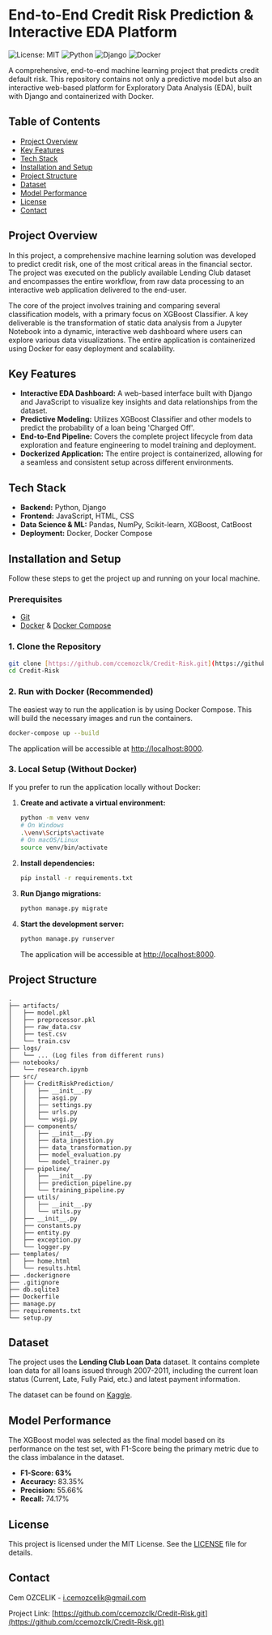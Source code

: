 # End-to-End Credit Risk Prediction & Interactive EDA Platform

![License: MIT](https://img.shields.io/badge/License-MIT-yellow.svg)
![Python](https://img.shields.io/badge/python-3.9-blue.svg)
![Django](https://img.shields.io/badge/django-5.2-green.svg)
![Docker](https://img.shields.io/badge/docker-containerized-blue.svg)

A comprehensive, end-to-end machine learning project that predicts credit default risk. This repository contains not only a predictive model but also an interactive web-based platform for Exploratory Data Analysis (EDA), built with Django and containerized with Docker.

## Table of Contents

- [Project Overview](#project-overview)
- [Key Features](#key-features)
- [Tech Stack](#tech-stack)
- [Installation and Setup](#installation-and-setup)
- [Project Structure](#project-structure)
- [Dataset](#dataset)
- [Model Performance](#model-performance)
- [License](#license)
- [Contact](#contact)

## Project Overview

In this project, a comprehensive machine learning solution was developed to predict credit risk, one of the most critical areas in the financial sector. The project was executed on the publicly available Lending Club dataset and encompasses the entire workflow, from raw data processing to an interactive web application delivered to the end-user.

The core of the project involves training and comparing several classification models, with a primary focus on XGBoost Classifier. A key deliverable is the transformation of static data analysis from a Jupyter Notebook into a dynamic, interactive web dashboard where users can explore various data visualizations. The entire application is containerized using Docker for easy deployment and scalability.

## Key Features

- **Interactive EDA Dashboard:** A web-based interface built with Django and JavaScript to visualize key insights and data relationships from the dataset.
- **Predictive Modeling:** Utilizes XGBoost Classifier and other models to predict the probability of a loan being 'Charged Off'.
- **End-to-End Pipeline:** Covers the complete project lifecycle from data exploration and feature engineering to model training and deployment.
- **Dockerized Application:** The entire project is containerized, allowing for a seamless and consistent setup across different environments.


## Tech Stack

- **Backend:** Python, Django
- **Frontend:** JavaScript, HTML, CSS
- **Data Science & ML:** Pandas, NumPy, Scikit-learn, XGBoost, CatBoost
- **Deployment:** Docker, Docker Compose

## Installation and Setup

Follow these steps to get the project up and running on your local machine.

### Prerequisites

- [Git](https://git-scm.com/)
- [Docker](https://www.docker.com/products/docker-desktop/) & [Docker Compose](https://docs.docker.com/compose/install/)

### 1. Clone the Repository

```bash
git clone [https://github.com/ccemozclk/Credit-Risk.git](https://github.com/ccemozclk/Credit-Risk.git)
cd Credit-Risk
```

### 2. Run with Docker (Recommended)

The easiest way to run the application is by using Docker Compose. This will build the necessary images and run the containers.

```bash
docker-compose up --build
```

The application will be accessible at [http://localhost:8000](http://localhost:8000).

### 3. Local Setup (Without Docker)

If you prefer to run the application locally without Docker:

1.  **Create and activate a virtual environment:**
    ```bash
    python -m venv venv
    # On Windows
    .\venv\Scripts\activate
    # On macOS/Linux
    source venv/bin/activate
    ```

2.  **Install dependencies:**
    ```bash
    pip install -r requirements.txt
    ```

3.  **Run Django migrations:**
    ```bash
    python manage.py migrate
    ```

4.  **Start the development server:**
    ```bash
    python manage.py runserver
    ```
    The application will be accessible at [http://localhost:8000](http://localhost:8000).

## Project Structure

```
.
├── artifacts/
│   ├── model.pkl
│   ├── preprocessor.pkl
│   ├── raw_data.csv
│   ├── test.csv
│   └── train.csv
├── logs/
│   └── ... (Log files from different runs)
├── notebooks/
│   └── research.ipynb
├── src/
│   ├── CreditRiskPrediction/
│   │   ├── __init__.py
│   │   ├── asgi.py
│   │   ├── settings.py
│   │   ├── urls.py
│   │   └── wsgi.py
│   ├── components/
│   │   ├── __init__.py
│   │   ├── data_ingestion.py
│   │   ├── data_transformation.py
│   │   ├── model_evaluation.py
│   │   └── model_trainer.py
│   ├── pipeline/
│   │   ├── __init__.py
│   │   ├── prediction_pipeline.py
│   │   └── training_pipeline.py
│   ├── utils/
│   │   ├── __init__.py
│   │   └── utils.py
│   ├── __init__.py
│   ├── constants.py
│   ├── entity.py
│   ├── exception.py
│   └── logger.py
├── templates/
│   ├── home.html
│   └── results.html
├── .dockerignore
├── .gitignore
├── db.sqlite3
├── Dockerfile
├── manage.py
├── requirements.txt
└── setup.py
```

## Dataset

The project uses the **Lending Club Loan Data** dataset. It contains complete loan data for all loans issued through 2007-2011, including the current loan status (Current, Late, Fully Paid, etc.) and latest payment information.

The dataset can be found on [Kaggle](https://www.kaggle.com/datasets/wendykan/lending-club-loan-data).

## Model Performance

The XGBoost model was selected as the final model based on its performance on the test set, with F1-Score being the primary metric due to the class imbalance in the dataset.

- **F1-Score: 63%**
- **Accuracy:** 83.35%
- **Precision:** 55.66%
- **Recall:** 74.17%

## License

This project is licensed under the MIT License. See the [LICENSE](LICENSE) file for details.

## Contact

Cem OZCELIK - [i.cemozcelik@gmail.com](mailto:i.cemozcelik@gmail.com)

Project Link: [https://github.com/ccemozclk/Credit-Risk.git](https://github.com/ccemozclk/Credit-Risk.git)
